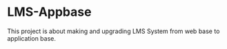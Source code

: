 # LMS-Appbase
This project is about making and upgrading LMS System from web base to application base.

